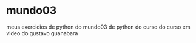 # mundo03
meus exercicios de python do mundo03 de python do curso do curso em video do gustavo guanabara
